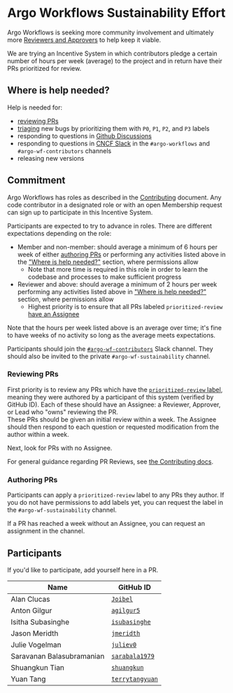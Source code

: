 # Argo Workflows Sustainability Effort

Argo Workflows is seeking more community involvement and ultimately more [Reviewers and Approvers](https://github.com/argoproj/argoproj/blob/main/community/membership.md) to help keep it viable. 

We are trying an Incentive System in which contributors pledge a certain number of hours per week (average) to the project and in return have their PRs prioritized for review.

## Where is help needed?

Help is needed for:
* [reviewing PRs](#reviewing-PRs)
* [triaging](../docs/CONTRIBUTING.md#triaging-bugs) new bugs by prioritizing them with `P0`, `P1`, `P2`, and `P3` labels
* responding to questions in [Github Discussions](https://github.com/argoproj/argo-workflows/discussions)
* responding to questions in [CNCF Slack](https://argoproj.github.io/community/join-slack) in the `#argo-workflows` and `#argo-wf-contributors` channels 
* releasing new versions

## Commitment

Argo Workflows has roles as described in the [Contributing](../docs/CONTRIBUTING.md#roles) document.
Any code contributor in a designated role or with an open Membership request can sign up to participate in this Incentive System.

Participants are expected to try to advance in roles.
There are different expectations depending on the role:
- Member and non-member: should average a minimum of 6 hours per week of either [authoring PRs](../docs/CONTRIBUTING.md#authoring-prs) or performing any activities listed above in the ["Where is help needed?"](#where-is-help-needed) section, where permissions allow
  - Note that more time is required in this role in order to learn the codebase and processes to make sufficient progress
- Reviewer and above: should average a minimum of 2 hours per week performing any activities listed above in ["Where is help needed?"](#where-is-help-needed) section, where permissions allow
  - Highest priority is to ensure that all PRs labeled `prioritized-review` [have an Assignee](#reviewing-prs)

Note that the hours per week listed above is an average over time; it's fine to have weeks of no activity so long as the average meets expectations.

Participants should join the [`#argo-wf-contributors`](https://cloud-native.slack.com/archives/C0510EUH90V) Slack channel. They should also be invited to the private `#argo-wf-sustainability` channel.

### Reviewing PRs

First priority is to review any PRs which have the [`prioritized-review` label](https://github.com/argoproj/argo-workflows/labels/prioritized-review), meaning they were authored by a participant of this system (verified by GitHub ID).
Each of these should have an Assignee: a Reviewer, Approver, or Lead who "owns" reviewing the PR.<br />
These PRs should be given an initial review within a week.
The Assignee should then respond to each question or requested modification from the author within a week.

Next, look for PRs with no Assignee. 

For general guidance regarding PR Reviews, see [the Contributing docs](../CONTRIBUTING.md#reviewing-prs).

### Authoring PRs

Participants can apply a `prioritized-review` label to any PRs they author.
If you do not have permissions to add labels yet, you can request the label in the `#argo-wf-sustainability` channel.

If a PR has reached a week without an Assignee, you can request an assignment in the channel.

## Participants

If you'd like to participate, add yourself here in a PR.

| Name                      | GitHub ID                                               |
|---------------------------|---------------------------------------------------------|
| Alan Clucas               | [`Joibel`](https://github.com/Joibel)                     |
| Anton Gilgur              | [`agilgur5`](https://github.com/agilgur5)                 |
| Isitha Subasinghe         | [`isubasinghe`](https://github.com/isubasinghe)           |
| Jason Meridth             | [`jmeridth`](https://github.com/jmeridth)                 |
| Julie Vogelman            | [`juliev0`](https://github.com/juliev0)                   |
| Saravanan Balasubramanian | [`sarabala1979`](https://github.com/sarabala1979)         |
| Shuangkun Tian            | [`shuangkun`](https://github.com/shuangkun)               |
| Yuan Tang                 | [`terrytangyuan`](https://github.com/terrytangyuan)       |
